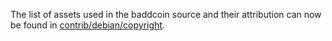 The list of assets used in the baddcoin source and their attribution can now be found in [contrib/debian/copyright](../contrib/debian/copyright).
